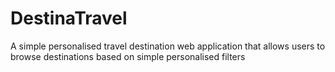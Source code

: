 # DestinaTravel
A simple personalised travel destination web application that allows users to browse destinations based on simple personalised filters
